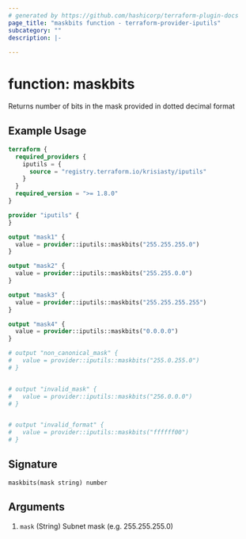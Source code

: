 ```yaml
---
# generated by https://github.com/hashicorp/terraform-plugin-docs
page_title: "maskbits function - terraform-provider-iputils"
subcategory: ""
description: |-
  
---
```


# function: maskbits

Returns number of bits in the mask provided in dotted decimal format

## Example Usage

```terraform
terraform {
  required_providers {
    iputils = {
      source = "registry.terraform.io/krisiasty/iputils"
    }
  }
  required_version = ">= 1.8.0"
}

provider "iputils" {
}

output "mask1" {
  value = provider::iputils::maskbits("255.255.255.0")
}

output "mask2" {
  value = provider::iputils::maskbits("255.255.0.0")
}

output "mask3" {
  value = provider::iputils::maskbits("255.255.255.255")
}

output "mask4" {
  value = provider::iputils::maskbits("0.0.0.0")
}

# output "non_canonical_mask" {
#   value = provider::iputils::maskbits("255.0.255.0")
# }


# output "invalid_mask" {
#   value = provider::iputils::maskbits("256.0.0.0")
# }


# output "invalid_format" {
#   value = provider::iputils::maskbits("ffffff00")
# }
```

## Signature

<!-- signature generated by tfplugindocs -->
```text
maskbits(mask string) number
```

## Arguments

<!-- arguments generated by tfplugindocs -->
1. `mask` (String) Subnet mask (e.g. 255.255.255.0)
